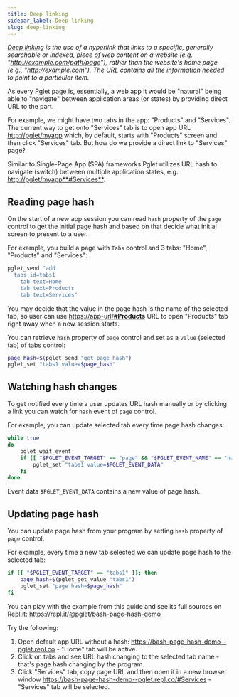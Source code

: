 ```yaml
---
title: Deep linking
sidebar_label: Deep linking
slug: deep-linking
---
```


*[Deep linking](https://en.wikipedia.org/wiki/Deep_linking) is the use of a hyperlink that links to a specific, generally searchable or indexed, piece of web content on a website (e.g. "http://example.com/path/page"), rather than the website's home page (e.g., "http://example.com"). The URL contains all the information needed to point to a particular item.*

As every Pglet page is, essentially, a web app it would be "natural" being able to "navigate" between application areas (or states) by providing direct URL to the part.

For example, we might have two tabs in the app: "Products" and "Services". The current way to get onto "Services" tab is to open app URL [http://pglet/myapp](http://pglet/myapp) which, by default, starts with "Products" screen and then click "Services" tab. But how do we provide a direct link to "Services" page?

Similar to Single-Page App (SPA) frameworks Pglet utilizes URL hash to navigate (switch) between multiple application states, e.g. [http://pglet/myapp**#Services**](http://pglet/myapp#Services).

## Reading page hash

On the start of a new app session you can read `hash` property of the `page` control to get the initial page hash and based on that decide what initial screen to present to a user.

For example, you build a page with `Tabs` control and 3 tabs: "Home", "Products" and "Services":

```bash
pglet_send "add
  tabs id=tabs1
    tab text=Home
    tab text=Products
    tab text=Services"
```

You may decide that the value in the page hash is the name of the selected tab, so user can use [https://app-url/**#Products**](https://app-url/#Products) URL to open "Products" tab right away when a new session starts.

You can retrieve `hash` property of `page` control and set as a `value` (selected tab) of tabs control:

```bash
page_hash=$(pglet_send "get page hash")
pglet_set "tabs1 value=$page_hash"
```

## Watching hash changes

To get notified every time a user updates URL hash manually or by clicking a link you can watch for `hash` event of `page` control.

For example, you can update selected tab every time page hash changes:

```bash
while true
do
    pglet_wait_event
    if [[ "$PGLET_EVENT_TARGET" == "page" && "$PGLET_EVENT_NAME" == "hash" ]]; then
        pglet_set "tabs1 value=$PGLET_EVENT_DATA"
    fi
done
```

Event data `$PGLET_EVENT_DATA` contains a new value of page hash.

## Updating page hash

You can update page hash from your program by setting `hash` property of `page` control.

For example, every time a new tab selected we can update page hash to the selected tab:

```bash
if [[ "$PGLET_EVENT_TARGET" == "tabs1" ]]; then
    page_hash=$(pglet_get_value "tabs1")
    pglet_set "page hash=$page_hash"
fi
```

You can play with the example from this guide and see its full sources on Repl.it: https://repl.it/@pglet/bash-page-hash-demo

Try the following:

1. Open default app URL without a hash: https://bash-page-hash-demo--pglet.repl.co - "Home" tab will be active.
2. Click on tabs and see URL hash changing to the selected tab name - that's page hash changing by the program.
3. Click "Services" tab, copy page URL and then open it in a new browser window https://bash-page-hash-demo--pglet.repl.co/#Services - "Services" tab will be selected.
